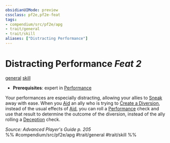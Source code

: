 ```yaml
---
obsidianUIMode: preview
cssclass: pf2e,pf2e-feat
tags:
- compendium/src/pf2e/apg
- trait/general
- trait/skill
aliases: ["Distracting Performance"]
---
```

# Distracting Performance  *Feat 2*  
[general](../../rules/traits/general.md)  [skill](../../rules/traits/skill.md)  

- **Prerequisites**: expert in [Performance](../skills.md#Performance)

Your performances are especially distracting, allowing your allies to [Sneak](../../rules/actions/sneak.md) away with ease. When you [Aid](../../rules/actions/aid.md) an ally who is trying to [Create a Diversion](../../rules/actions/create-a-diversion.md), instead of the usual effects of [Aid](../../rules/actions/aid.md), you can roll a [Performance](../skills.md#Performance) check and use that result to determine the outcome of the diversion, instead of the ally rolling a [Deception](../skills.md#Deception) check.

*Source: Advanced Player's Guide p. 205*  
%% #compendium/src/pf2e/apg #trait/general #trait/skill %%